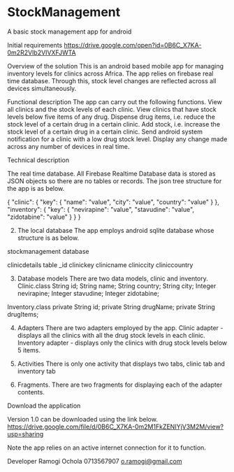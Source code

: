 # StockManagement
A basic stock management app for android


Initial requirements
https://drive.google.com/open?id=0B6C_X7KA-0m2R2VIb2VIVXFJWTA


Overview of the solution
This is an android based mobile app for managing inventory levels for clinics across Africa. The app relies on firebase real time database. Through this, stock level changes are reflected across all devices simultaneously. 

Functional description
The app can carry out the following functions.
View all clinics and the stock levels of each clinic.
View clinics that have stock levels below five items of any drug.
Dispense drug items, i.e. reduce the stock level of a certain drug in a certain clinic.
Add stock, i.e. increase the stock level of a certain drug in a certain clinic.
Send android system notification for a clinic with a low drug stock level.
Display any change made across any number of devices in real time.

Technical description

The real time database. 
All Firebase Realtime Database data is stored as JSON objects so there are no tables or records. 
The json tree structure for the app is as below.

{
  "clinic": {
    "key": {
      "name": "value",
      "city": "value",
      "country": "value"
    }
  },
   "inventory": {
    "key": {
      "nevirapine": "value",
      "stavudine": "value",
      "zidotabine": "value"
    }
  }
}


2.   The local database
The app employs android sqlite database whose structure is as below.

stockmanagement database

clinicdetails table
_id
clinickey
clinicname
cliniccity
cliniccountry


3.  Database models
There are two data models, clinic and inventory.
Clinic.class
String id;
String name;
String country;
String city;
Integer nevirapine;
Integer stavudine;
Integer zidotabine;

Inventory.class
private String id;
private String drugName;
private String drugItems;

4.	Adapters
There are two adapters employed by the app.
 Clinic adapter - displays all the clinics with all the drug stock levels in each clinic.
Inventory adapter - displays only the clinics with drug stock levels below 5 items.

5.  Activities
There is only one activity that displays two tabs, clinic tab and inventory tab

6. Fragments.
There are two fragments for displaying each of the adapter contents.


Download the application

Version 1.0  can be downloaded using the link below.
https://drive.google.com/file/d/0B6C_X7KA-0m2M1FkZENIYjV3M2M/view?usp=sharing


Note the app relies on an active internet connection for it to function.


Developer
Ramogi Ochola
0713567907
o.ramogi@gmail.com

